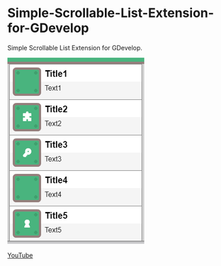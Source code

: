 # Simple-Scrollable-List-Extension-for-GDevelop
Simple Scrollable List Extension for GDevelop.

![ScreenShot](image.png)

[YouTube](https://youtu.be/E4Z9KlIYqrQ)
